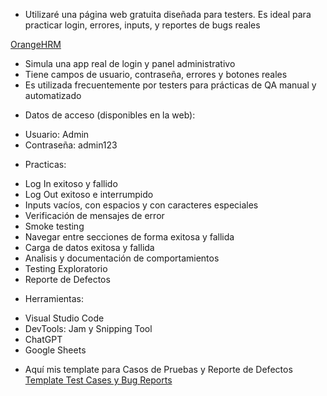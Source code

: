 - Utilizaré una página web gratuita diseñada para testers. Es ideal para practicar login, errores, inputs, y reportes de bugs reales

[OrangeHRM](https://opensource-demo.orangehrmlive.com)

* Simula una app real de login y panel administrativo
* Tiene campos de usuario, contraseña, errores y botones reales
* Es utilizada frecuentemente por testers para prácticas de QA manual y automatizado

- Datos de acceso (disponibles en la web):
* Usuario: Admin
* Contraseña: admin123

- Practicas:
* Log In exitoso y fallido
* Log Out exitoso e interrumpido
* Inputs vacíos, con espacios y con caracteres especiales
* Verificación de mensajes de error
* Smoke testing
* Navegar entre secciones de forma exitosa y fallida
* Carga de datos exitosa y fallida
* Analisis y documentación de comportamientos
* Testing Exploratorio
* Reporte de Defectos

- Herramientas:
* Visual Studio Code
* DevTools: Jam  y Snipping Tool
* ChatGPT
* Google Sheets

- Aquí mis template para Casos de Pruebas y Reporte de Defectos
[Template Test Cases y Bug Reports](https://docs.google.com/spreadsheets/d/e/2PACX-1vQWRtbaD9QhngaoWbAXn5aGn2sv-qF23fN8wjcrm3JaLdnUnQazqAVPv3pw5k4LeNERwm9X84DjTnj-/pubhtml)